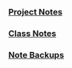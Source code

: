 ### [Project Notes](%WEBPATH%/projects/)
### [Class Notes](%WEBPATH%/classes/)
### [Note Backups](%WEBPATH%/backups/)
